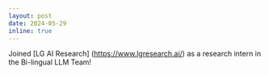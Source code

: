 ```yaml
---
layout: post
date: 2024-05-29
inline: true
---
```

Joined [LG AI Research] (https://www.lgresearch.ai/) as a research intern in the Bi-lingual LLM Team!